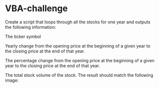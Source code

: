 # VBA-challenge

Create a script that loops through all the stocks for one year and outputs the following information:

  The ticker symbol

  Yearly change from the opening price at the beginning of a given year to the closing price at the end of that year.

  The percentage change from the opening price at the beginning of a given year to the closing price at the end of that year.

  The total stock volume of the stock. The result should match the following image:
